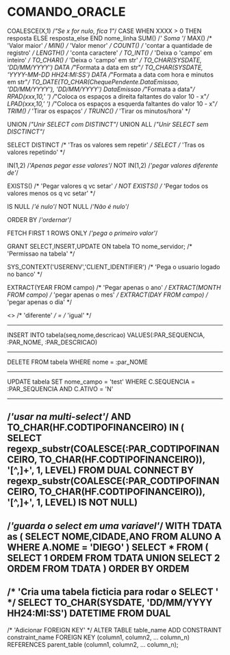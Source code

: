 # COMANDO_ORACLE

COALESCE(X,1) /*"Se x for nulo, fica 1"*/
CASE WHEN XXXX > 0 THEN resposta ELSE resposta_else END nome_linha
SUM() /*' Soma '*/
MAX() /* 'Valor maior' */
MIN() /* 'Valor menor' */
COUNT() /* 'contar a quantidade de registro' */
LENGTH() /* 'conta caractere' */
TO_INT() /* 'Deixa o 'campo' em inteiro' */
TO_CHAR() /* 'Deixa o 'campo' em str' */
TO_CHAR(SYSDATE, 'DD/MM/YYYY') DATA /*"Formata a data em str"*/
TO_CHAR(SYSDATE, 'YYYY-MM-DD HH24:MI:SS') DATA /*"Formata a data com hora e minutos em str"*/
TO_DATE(TO_CHAR(ChequePendente.DataEmissao, 'DD/MM/YYYY'), 'DD/MM/YYYY') DataEmissao /*"Formata a data"*/
RPAD(xxx,10,' ') /*"Coloca os espaços a direita faltantes do valor 10 - x"*/
LPAD(xxx,10,' ') /*"Coloca os espaços a esquerda faltantes do valor 10 - x"*/
TRIM() /* 'Tirar os espaços' */
TRUNC() /* 'Tirar os minutos/hora' */

UNION /*"Unir SELECT com DISTINCT"*/
UNION ALL /*"Unir SELECT sem DISCTINCT"*/

SELECT DISTINCT /* 'Tras os valores sem repetir' */
SELECT /* 'Tras os valores repetindo' */

IN(1,2) /*'Apenas pegar esse valores'*/
NOT IN(1,2) /*'pegar valores diferente de'*/

EXISTS() /* 'Pegar valores q vc setar' */
NOT EXISTS() /* 'Pegar todos os valores menos os q vc setar' */

IS NULL /*'é nulo'*/
NOT NULL /*'Não é nulo'*/

ORDER BY /*'ordernar'*/

FETCH FIRST 1 ROWS ONLY /*'pega o primeiro valor'*/

GRANT SELECT,INSERT,UPDATE ON tabela TO nome_servidor; /* 'Permissao na tabela' */

SYS_CONTEXT('USERENV','CLIENT_IDENTIFIER') /* 'Pega o usuario logado no banco' */

EXTRACT(YEAR FROM campo) /* 'Pegar apenas o ano' */
EXTRACT(MONTH FROM campo) /* 'pegar apenas o mes' */
EXTRACT(DAY FROM campo) /* 'pegar apenas o dia' */

<> /* 'diferente' */
= /* 'igual' */


-------------------------
INSERT INTO tabela(seq,nome,descricao)
   VALUES(:PAR_SEQUENCIA, :PAR_NOME, :PAR_DESCRICAO)

-------------------------
DELETE FROM tabela
   WHERE nome = :par_NOME
   
-------------------------
UPDATE tabela
SET nome_campo = 'test'
WHERE 
   C.SEQUENCIA = :PAR_SEQUENCIA 
   AND C.ATIVO = 'N'

-------------------------
/*'usar na multi-select'*/
AND TO_CHAR(HF.CODTIPOFINANCEIRO) IN (  
             SELECT
                 regexp_substr(COALESCE(:PAR_CODTIPOFINANCEIRO, TO_CHAR(HF.CODTIPOFINANCEIRO)), '[^,]+', 1, LEVEL)
        	 FROM
                 DUAL
             CONNECT BY
              	regexp_substr(COALESCE(:PAR_CODTIPOFINANCEIRO, TO_CHAR(HF.CODTIPOFINANCEIRO)), '[^,]+', 1, LEVEL) IS NOT NULL)
-------------------------
/*'guarda o select em uma variavel'*/
WITH TDATA as (
  SELECT NOME,CIDADE,ANO
  FROM ALUNO A
  WHERE A.NOME = 'DIEGO'
)
SELECT *
FROM ( 
      SELECT 1 ORDEM
      FROM TDATA
      UNION
      SELECT 2 ORDEM
      FROM TDATA
)
ORDER BY ORDEM
-------------------------
/* 'Cria uma tabela ficticia para rodar o SELECT ' */
SELECT
	TO_CHAR(SYSDATE, 'DD/MM/YYYY HH24:MI:SS') DATETIME
FROM DUAL
-------------------------
/* 'Adicionar FOREIGN KEY' */
ALTER TABLE table_name
ADD CONSTRAINT constraint_name
   FOREIGN KEY (column1, column2, ... column_n)
   REFERENCES parent_table (column1, column2, ... column_n);
